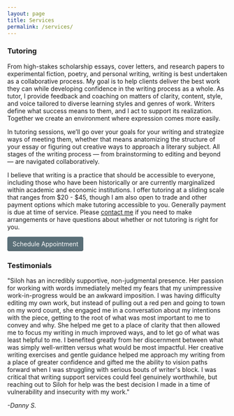 ```yaml
---
layout: page
title: Services
permalink: /services/
---
```

### Tutoring 

From high-stakes scholarship essays, cover letters, and research papers to experimental fiction, poetry, and personal writing, writing is best undertaken as a collaborative process. My goal is to help clients deliver the best work they can while developing confidence in the writing process as a whole. As tutor, I provide feedback and coaching on matters of clarity, content, style, and voice tailored to diverse learning styles and genres of work. Writers define what success means to them, and I act to support its realization. Together we create an environment where expression comes more easily. 

In tutoring sessions, we’ll go over your goals for your writing and strategize ways of meeting them, whether that means anatomizing the structure of your essay or figuring out creative ways to approach a literary subject. All stages of the writing process — from brainstorming to editing and beyond — are navigated collaboratively.

I believe that writing is a practice that should be accessible to everyone, including those who have been historically or are currently marginalized within academic and economic institutions. I offer tutoring at a sliding scale that ranges from $20 - $45, though I am also open to trade and other payment options which make tutoring accessible to you. Generally payment is due at time of service. Please [contact me](mailto:si.radovsky@gmail.com) if you need to make arrangements or have questions about whether or not tutoring is right for you. 

<div class="button">
<a href="https://app.acuityscheduling.com/schedule.php?owner=14817146" target="_blank" class="acuity-embed-button" style="background: #5A6F78; color: #fff; padding: 8px 12px; margin: 0 auto; border: 0px; -webkit-box-shadow: 0 -2px 0 rgba(0,0,0,0.15) inset;-moz-box-shadow: 0 -2px 0 rgba(0,0,0,0.15) inset;box-shadow: 0 -2px 0 rgba(0,0,0,0.15) inset;border-radius: 4px; text-decoration: none; display: inline-block;">Schedule Appointment</a><link rel="stylesheet" href="https://embed.acuityscheduling.com/embed/button/14817146.css" id="acuity-button-styles" /><script src="https://embed.acuityscheduling.com/embed/button/14817146.js" async></script>
</div>

### Testimonials 

"Siloh has an incredibly supportive, non-judgmental presence. Her passion for working with words immediately melted my fears that my unimpressive work-in-progress would be an awkward imposition. I was having difficulty editing my own work, but instead of pulling out a red pen and going to town on my word count, she engaged me in a conversation about my intentions with the piece, getting to the root of what was most important to me to convey and why. She helped me get to a place of clarity that then allowed me to focus my writing in much improved ways, and to let go of what was least helpful to me. I benefited greatly from her discernment between what was simply well-written versus what would be most impactful. Her creative writing exercises and gentle guidance helped me approach my writing from a place of greater confidence and gifted me the ability to vision paths forward when I was struggling with serious bouts of writer's block. I was critical that writing support services could feel genuinely worthwhile, but reaching out to Siloh for help was the best decision I made in a time of vulnerability and insecurity with my work."  

_-Danny S._